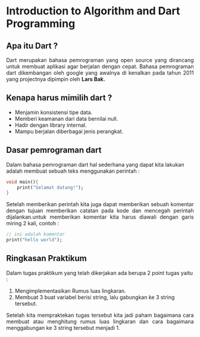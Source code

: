 # Introduction to Algorithm and Dart Programming

## Apa itu Dart ?

<p align="justify">Dart merupakan bahasa pemrograman yang open source yang dirancang untuk membuat aplikasi agar berjalan dengan cepat. Bahasa pemrograman dart dikembangan oleh google yang awalnya di kenalkan pada tahun 2011 yang projectnya dipimpin oleh <strong>Lars Bak.</strong></p>

## Kenapa harus mimilih dart ?

- Menjamin konsistensi tipe data.
- Memberi keamanan dari data bernilai null.
- Hadir dengan library internal.
- Mampu berjalan diberbagai jenis perangkat.

## Dasar pemrograman dart

Dalam bahasa pemrograman dart hal sederhana yang dapat kita lakukan adalah membuat sebuah teks menggunakan perintah :

```dart
void main(){
    print("Selamat datang!");
}
```

<p align="justify">Setelah memberikan perintah kita juga dapat memberikan sebuah komentar dengan tujuan memberikan catatan pada kode dan mencegah perintah dijalankan.untuk memberikan komentar kita harus diawali dengan garis miring 2 kali, contoh :</p>

```dart
// ini adalah komentar
print("hello world");
```

## Ringkasan Praktikum

Dalam tugas praktikum yang telah dikerjakan ada berupa 2 point tugas yaitu :

1. Mengimplementasikan Rumus luas lingkaran.
2. Membuat 3 buat variabel berisi string, lalu gabungkan ke 3 string tersebut.

<p align="justify">Setelah kita mempraktekan tugas tersebut kita jadi paham bagaimana cara membuat atau menghitung rumus luas lingkaran dan cara bagaimana menggabungan ke 3 string tersebut menjadi 1.</p>
